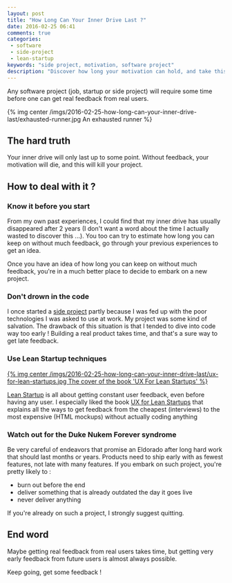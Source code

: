 ```yaml
---
layout: post
title: "How Long Can Your Inner Drive Last ?"
date: 2016-02-25 06:41
comments: true
categories:
 - software
 - side-project
 - lean-startup
keywords: "side project, motivation, software project"
description: "Discover how long your motivation can hold, and take this into account next time you embark on a software project"
---
```

Any software project (job, startup or side project) will require some time before one can get real feedback from real users.

{% img center /imgs/2016-02-25-how-long-can-your-inner-drive-last/exhausted-runner.jpg An exhausted runner %}

## The hard truth

Your inner drive will only last up to some point. Without feedback, your motivation will die, and this will kill your project.

## How to deal with it ?

### Know it before you start

From my own past experiences, I could find that my inner drive has usually disappeared after 2 years (I don't want a word about the time I actually wasted to discover this ...). You too can try to estimate how long you can keep on without much feedback, go through your previous experiences to get an idea.

Once you have an idea of how long you can keep on without much feedback, you're in a much better place to decide to embark on a new project.

### Don't drown in the code

I once started a [side project](http://philippe.bourgau.net/rip-mes-courses-dot-fr/) partly because I was fed up with the poor technologies I was asked to use at work. My project was some kind of salvation. The drawback of this situation is that I tended to dive into code way too early ! Building a real product takes time, and that's a sure way to get late feedback.

### Use Lean Startup techniques

[{% img center /imgs/2016-02-25-how-long-can-your-inner-drive-last/ux-for-lean-startups.jpg The cover of the book 'UX For Lean Startups' %}](http://www.amazon.com/UX-Lean-Startups-Experience-Research/dp/1449334911)

[Lean Startup](http://theleanstartup.com/) is all about getting constant user feedback, even before having any user. I especially liked the book [UX for Lean Startups](http://www.amazon.com/UX-Lean-Startups-Experience-Research/dp/1449334911) that explains all the ways to get feedback from the cheapest (interviews) to the most expensive (HTML mockups) without actually coding anything

### Watch out for the Duke Nukem Forever syndrome

Be very careful of endeavors that promise an Eldorado after long hard work that should last months or years. Products need to ship early with as fewest features, not late with many features. If you embark on such project, you're pretty likely to :

* burn out before the end
* deliver something that is already outdated the day it goes live
* never deliver anything

If you're already on such a project, I strongly suggest quitting.

## End word

Maybe getting real feedback from real users takes time, but getting very early feedback from future users is almost always possible.

Keep going, get some feedback !